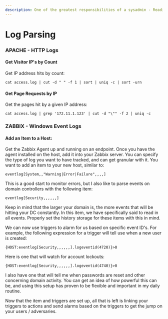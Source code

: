 ```yaml
---
description: One of the greatest responsibilities of a sysadmin - Reading logs.
---
```


# Log Parsing

### APACHE - HTTP Logs

#### Get Visitor IP's by Count

Get IP address hits by count:

```text
cat access.log | cut -d " " -f 1 | sort | uniq -c | sort -urn
```

#### Get Page Requests by IP

Get the pages hit by a given IP address:

```text
cat access.log | grep '172.11.1.123' | cut -d "\"" -f 2 | uniq -c
```

### ZABBIX - Windows Event Logs

#### Add an Item to a Host:

Get the Zabbix Agent up and running on an endpoint.  Once you have the agent installed on the host, add it into your Zabbix server. You can specify the type of log you want to have tracked, and can get granular with it. You want to add an item to your new host, similar to:

```text
eventlog[System,,"Warning|Error|Failure",,,,]
```

This is a good start to monitor errors, but I also like to parse events on domain controllers with the following item:

```text
eventlog[Security,,,,,,]
```

Keep in mind that the larger your domain is, the more events that will be hitting your DC constantly.  In this item, we have specifically said to read in all events.  Properly set the history storage for these items with this in mind. 

We can now use triggers to alarm for us based on specific event ID's. For example, the following expression for a trigger will tell use when a new user is created:

```text
{HOST:eventlog[Security,,,,,,].logeventid(4720)}>0
```

Here is one that will watch for account lockouts:

```text
{HOST:eventlog[Security,,,,,,].logeventid(4740)}>0
```

I also have one that will tell me when passwords are reset and other concerning domain activity.  You can get an idea of how powerful this can be, and using this setup has proven to be flexible and important in my daily routine.  

Now that the item and triggers are set up, all that is left is linking your triggers to actions and send alarms based on the triggers to get the jump on your users / adversaries.

